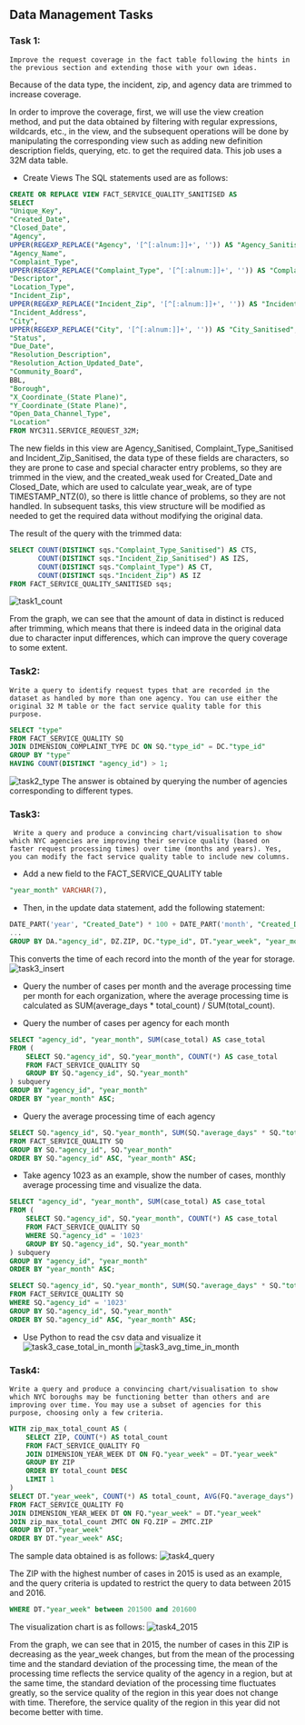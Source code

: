 ## Data Management Tasks

### Task 1: 
    Improve the request coverage in the fact table following the hints in the previous section and extending those with your own ideas. 
Because of the data type, the incident, zip, and agency data are trimmed to increase coverage.

In order to improve the coverage, first, we will use the view creation method, and put the data obtained by filtering with regular expressions, wildcards, etc., in the view, and the subsequent operations will be done by manipulating the corresponding view such as adding new definition description fields, querying, etc. to get the required data. This job uses a 32M data table.

- Create Views
The SQL statements used are as follows:
```SQL
CREATE OR REPLACE VIEW FACT_SERVICE_QUALITY_SANITISED AS
SELECT
"Unique_Key",
"Created_Date",
"Closed_Date",
"Agency",
UPPER(REGEXP_REPLACE("Agency", '[^[:alnum:]]+', '')) AS "Agency_Sanitised",
"Agency_Name",
"Complaint_Type",
UPPER(REGEXP_REPLACE("Complaint_Type", '[^[:alnum:]]+', '')) AS "Complaint_Type_Sanitised",
"Descriptor",
"Location_Type",
"Incident_Zip",
UPPER(REGEXP_REPLACE("Incident_Zip", '[^[:alnum:]]+', '')) AS "Incident_Zip_Sanitised",
"Incident_Address",
"City",
UPPER(REGEXP_REPLACE("City", '[^[:alnum:]]+', '')) AS "City_Sanitised",
"Status",
"Due_Date",
"Resolution_Description",
"Resolution_Action_Updated_Date",
"Community_Board",
BBL,
"Borough",
"X_Coordinate_(State Plane)",
"Y_Coordinate_(State Plane)",
"Open_Data_Channel_Type",
"Location"
FROM NYC311.SERVICE_REQUEST_32M;
```

The new fields in this view are Agency_Sanitised, Complaint_Type_Sanitised and Incident_Zip_Sanitised, the data type of these fields are characters, so they are prone to case and special character entry problems, so they are trimmed in the view, and the created_weak used for Created_Date and Closed_Date, which are used to calculate year_weak, are of type TIMESTAMP_NTZ(0), so there is little chance of problems, so they are not handled. In subsequent tasks, this view structure will be modified as needed to get the required data without modifying the original data.

The result of the query with the trimmed data:
```SQL
SELECT COUNT(DISTINCT sqs."Complaint_Type_Sanitised") AS CTS, 
       COUNT(DISTINCT sqs."Incident_Zip_Sanitised") AS IZS,
       COUNT(DISTINCT sqs."Complaint_Type") AS CT, 
       COUNT(DISTINCT sqs."Incident_Zip") AS IZ
FROM FACT_SERVICE_QUALITY_SANITISED sqs;
```
![task1_count](https://github.com/bluerpacific/DataManagement/blob/main/task1_count.png)

From the graph, we can see that the amount of data in distinct is reduced after trimming, which means that there is indeed data in the original data due to character input differences, which can improve the query coverage to some extent.


### Task2:
    Write a query to identify request types that are recorded in the dataset as handled by more than one agency. You can use either the original 32 M table or the fact service quality table for this purpose. 

```SQL
SELECT "type"
FROM FACT_SERVICE_QUALITY SQ
JOIN DIMENSION_COMPLAINT_TYPE DC ON SQ."type_id" = DC."type_id"
GROUP BY "type"
HAVING COUNT(DISTINCT "agency_id") > 1;
```
![task2_type](https://github.com/bluerpacific/DataManagement/blob/main/task2_type.png)
The answer is obtained by querying the number of agencies corresponding to different types.

### Task3:
     Write a query and produce a convincing chart/visualisation to show which NYC agencies are improving their service quality (based on faster request processing times) over time (months and years). Yes, you can modify the fact service quality table to include new columns. 

- Add a new field to the FACT_SERVICE_QUALITY table
```SQL
"year_month" VARCHAR(7),
```

- Then, in the update data statement, add the following statement:
```SQL
DATE_PART('year', "Created_Date") * 100 + DATE_PART('month', "Created_Date") AS "year_month",
...
GROUP BY DA."agency_id", DZ.ZIP, DC."type_id", DT."year_week", "year_month";
```
This converts the time of each record into the month of the year for storage.
![task3_insert](https://github.com/bluerpacific/DataManagement/blob/main/task3_insert.png)

- Query the number of cases per month and the average processing time per month for each organization, where the average processing time is calculated as SUM(average_days * total_count) / SUM(total_count).

- Query the number of cases per agency for each month
```SQL
SELECT "agency_id", "year_month", SUM(case_total) AS case_total
FROM (
    SELECT SQ."agency_id", SQ."year_month", COUNT(*) AS case_total
    FROM FACT_SERVICE_QUALITY SQ
    GROUP BY SQ."agency_id", SQ."year_month"
) subquery
GROUP BY "agency_id", "year_month"
ORDER BY "year_month" ASC;
```
- Query the average processing time of each agency
```SQL
SELECT SQ."agency_id", SQ."year_month", SUM(SQ."average_days" * SQ."total_count") / SUM(SQ."total_count") AS avg_time
FROM FACT_SERVICE_QUALITY SQ
GROUP BY SQ."agency_id", SQ."year_month"
ORDER BY SQ."agency_id" ASC, "year_month" ASC;
```
- Take agency 1023 as an example, show the number of cases, monthly average processing time and visualize the data.
```SQL
SELECT "agency_id", "year_month", SUM(case_total) AS case_total
FROM (
    SELECT SQ."agency_id", SQ."year_month", COUNT(*) AS case_total
    FROM FACT_SERVICE_QUALITY SQ
    WHERE SQ."agency_id" = '1023'
    GROUP BY SQ."agency_id", SQ."year_month"
) subquery
GROUP BY "agency_id", "year_month"
ORDER BY "year_month" ASC;

SELECT SQ."agency_id", SQ."year_month", SUM(SQ."average_days" * SQ."total_count") / SUM(SQ."total_count") AS avg_time
FROM FACT_SERVICE_QUALITY SQ
WHERE SQ."agency_id" = '1023'
GROUP BY SQ."agency_id", SQ."year_month"
ORDER BY SQ."agency_id" ASC, "year_month" ASC;
```

- Use Python to read the csv data and visualize it
![task3_case_total_in_month](https://github.com/bluerpacific/DataManagement/blob/main/task3_count_saccter.png)
![task3_avg_time_in_month](https://github.com/bluerpacific/DataManagement/blob/main/task3_time_line.png)

### Task4:
    Write a query and produce a convincing chart/visualisation to show which NYC boroughs may be functioning better than others and are improving over time. You may use a subset of agencies for this purpose, choosing only a few criteria. 

```SQL
WITH zip_max_total_count AS (
    SELECT ZIP, COUNT(*) AS total_count
    FROM FACT_SERVICE_QUALITY FQ
    JOIN DIMENSION_YEAR_WEEK DT ON FQ."year_week" = DT."year_week"
    GROUP BY ZIP
    ORDER BY total_count DESC
    LIMIT 1
)
SELECT DT."year_week", COUNT(*) AS total_count, AVG(FQ."average_days") AS avg_days, STDDEV(FQ."average_days") AS stddev_days
FROM FACT_SERVICE_QUALITY FQ
JOIN DIMENSION_YEAR_WEEK DT ON FQ."year_week" = DT."year_week"
JOIN zip_max_total_count ZMTC ON FQ.ZIP = ZMTC.ZIP
GROUP BY DT."year_week"
ORDER BY DT."year_week" ASC;
```
The sample data obtained is as follows:
![task4_query](https://github.com/bluerpacific/DataManagement/blob/main/task4_query.png)

The ZIP with the highest number of cases in 2015 is used as an example, and the query criteria is updated to restrict the query to data between 2015 and 2016.
```SQL
WHERE DT."year_week" between 201500 and 201600
```

The visualization chart is as follows:
![task4_2015](https://github.com/bluerpacific/DataManagement/blob/main/task4_2015.png)

From the graph, we can see that in 2015, the number of cases in this ZIP is decreasing as the year_week changes, but from the mean of the processing time and the standard deviation of the processing time, the mean of the processing time reflects the service quality of the agency in a region, but at the same time, the standard deviation of the processing time fluctuates greatly, so the service quality of the region in this year does not change with time. Therefore, the service quality of the region in this year did not become better with time.
